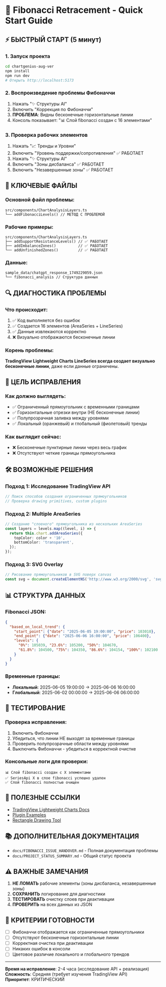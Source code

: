 # 🚀 Fibonacci Retracement - Quick Start Guide

## ⚡ БЫСТРЫЙ СТАРТ (5 минут)

### 1. Запуск проекта
```bash
cd chartgenius-aug-ver
npm install
npm run dev
# Открыть http://localhost:5173
```

### 2. Воспроизведение проблемы Фибоначчи
1. Нажать "✨ Структуры AI"
2. Включить "Коррекция по Фибоначчи"
3. **ПРОБЛЕМА**: Видны бесконечные горизонтальные линии
4. Консоль показывает: "📊 Слой fibonacci создан с 16 элементами"

### 3. Проверка рабочих элементов
1. Нажать "📈 Тренды и Уровни"
2. Включить "Уровень поддержки/сопротивления" ✅ РАБОТАЕТ
3. Нажать "✨ Структуры AI"
4. Включить "Зоны дисбаланса" ✅ РАБОТАЕТ
5. Включить "Незавершенные зоны" ✅ РАБОТАЕТ

## 📁 КЛЮЧЕВЫЕ ФАЙЛЫ

### Основной файл проблемы:
```
src/components/ChartAnalysisLayers.ts
└── addFibonacciLevels() // МЕТОД С ПРОБЛЕМОЙ
```

### Рабочие примеры:
```
src/components/ChartAnalysisLayers.ts
├── addSupportResistanceLevels() // ✅ РАБОТАЕТ
├── addImbalanceZones()          // ✅ РАБОТАЕТ  
└── addUnfinishedZones()         // ✅ РАБОТАЕТ
```

### Данные:
```
sample_data/chatgpt_response_1749229059.json
└── fibonacci_analysis // Структура данных
```

## 🔍 ДИАГНОСТИКА ПРОБЛЕМЫ

### Что происходит:
1. ✅ Код выполняется без ошибок
2. ✅ Создается 16 элементов (AreaSeries + LineSeries)
3. ✅ Данные извлекаются корректно
4. ❌ Визуально отображаются бесконечные линии

### Корень проблемы:
**TradingView Lightweight Charts LineSeries всегда создает визуально бесконечные линии**, даже если данные ограничены.

## 🎯 ЦЕЛЬ ИСПРАВЛЕНИЯ

### Как должно выглядеть:
- ✅ Ограниченный прямоугольник с временными границами
- ✅ Горизонтальные отрезки внутри (НЕ бесконечные линии)
- ✅ Полупрозрачная заливка между уровнями
- ✅ Локальный (оранжевый) и глобальный (фиолетовый) тренды

### Как выглядит сейчас:
- ❌ Бесконечные пунктирные линии через весь график
- ❌ Отсутствуют четкие границы прямоугольника

## 🛠️ ВОЗМОЖНЫЕ РЕШЕНИЯ

### Подход 1: Исследование TradingView API
```typescript
// Поиск способов создания ограниченных прямоугольников
// Проверка drawing primitives, custom plugins
```

### Подход 2: Multiple AreaSeries
```typescript
// Создание "слоеного" прямоугольника из нескольких AreaSeries
const layers = levels.map((level, i) => {
  return this.chart.addAreaSeries({
    topColor: color + '10',
    bottomColor: 'transparent',
  });
});
```

### Подход 3: SVG Overlay
```typescript
// Рисование прямоугольников в SVG поверх canvas
const svg = document.createElementNS('http://www.w3.org/2000/svg', 'svg');
```

## 📊 СТРУКТУРА ДАННЫХ

### Fibonacci JSON:
```json
{
  "based_on_local_trend": {
    "start_point": {"date": "2025-06-05 19:00:00", "price": 103010},
    "end_point": {"date": "2025-06-06 16:00:00", "price": 106400},
    "levels": {
      "0%": 105039, "23.6%": 105200, "50%": 104670,
      "61.8%": 104500, "75%": 104350, "86.6%": 104154, "100%": 102100
    }
  }
}
```

### Временные границы:
- **Локальный**: 2025-06-05 19:00:00 → 2025-06-06 16:00:00
- **Глобальный**: 2025-06-02 00:00:00 → 2025-06-06 06:00:00

## 🧪 ТЕСТИРОВАНИЕ

### Проверка исправления:
1. Включить Фибоначчи
2. Убедиться, что линии НЕ выходят за временные границы
3. Проверить полупрозрачные области между уровнями
4. Выключить Фибоначчи - убедиться в корректной очистке

### Консольные логи для проверки:
```
📊 Слой fibonacci создан с X элементами
✅ SeriesApi X в слое fibonacci успешно удален
✅ Слой fibonacci полностью очищен
```

## 🔗 ПОЛЕЗНЫЕ ССЫЛКИ

- [TradingView Lightweight Charts Docs](https://tradingview.github.io/lightweight-charts/)
- [Plugin Examples](https://tradingview.github.io/lightweight-charts/plugin-examples/)
- [Rectangle Drawing Tool](https://tradingview.github.io/lightweight-charts/plugin-examples/plugins/rectangle-drawing-tool/)

## 📚 ДОПОЛНИТЕЛЬНАЯ ДОКУМЕНТАЦИЯ

- `docs/FIBONACCI_ISSUE_HANDOVER.md` - Полная документация проблемы
- `docs/PROJECT_STATUS_SUMMARY.md` - Общий статус проекта

## ⚠️ ВАЖНЫЕ ЗАМЕЧАНИЯ

1. **НЕ ЛОМАТЬ** рабочие элементы (зоны дисбаланса, незавершенные зоны)
2. **СОХРАНИТЬ** логирование для диагностики
3. **ТЕСТИРОВАТЬ** очистку слоев при деактивации
4. **ПРОВЕРИТЬ** на всех данных из JSON

## 🎯 КРИТЕРИИ ГОТОВНОСТИ

- [ ] Фибоначчи отображается как ограниченные прямоугольники
- [ ] Отсутствуют бесконечные горизонтальные линии
- [ ] Корректная очистка при деактивации
- [ ] Никаких ошибок в консоли
- [ ] Цветовое различие локального и глобального трендов

---
**Время на исправление**: 2-4 часа (исследование API + реализация)  
**Сложность**: Средняя (требует изучения TradingView API)  
**Приоритет**: КРИТИЧЕСКИЙ
